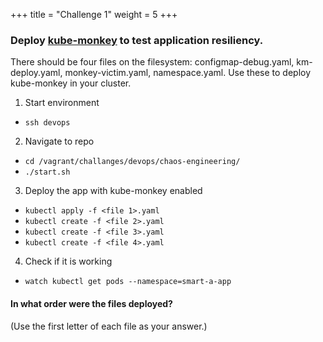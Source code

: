 +++
title = "Challenge 1"
weight = 5
+++

### Deploy [kube-monkey](https://github.com/asobti/kube-monkey) to test application resiliency.

There should be four files on the filesystem: configmap-debug.yaml, km-deploy.yaml, monkey-victim.yaml, namespace.yaml. Use these to deploy kube-monkey in your cluster.


1. Start environment
  - `ssh devops`

2. Navigate to repo
  - `cd /vagrant/challanges/devops/chaos-engineering/` 
  - `./start.sh` 

3. Deploy the app with kube-monkey enabled
  - `kubectl apply -f <file 1>.yaml`
  - `kubectl create -f <file 2>.yaml`
  - `kubectl create -f <file 3>.yaml`
  - `kubectl create -f <file 4>.yaml`

4. Check if it is working 
  - `watch kubectl get pods --namespace=smart-a-app`

#### In what order were the files deployed?
(Use the first letter of each file as your answer.)
